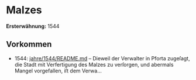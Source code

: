 # Malzes

**Ersterwähnung:** 1544

## Vorkommen
- 1544: [jahre/1544/README.md](../jahre/1544/README.md) – Dieweil der Verwalter in Pforta zugeſagt, die Stadt
mit Verfertigung des Malzes zu verſorgen, und abermals
Mangel vorgefallen, iſt dem Verwa...

